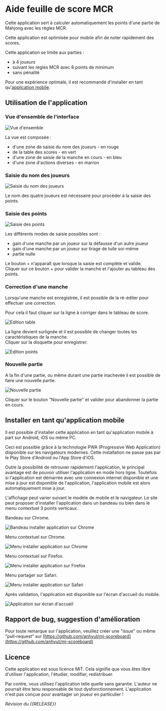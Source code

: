 # Aide feuille de score MCR

Cette application sert à calculer automatiquement les points d'une partie de Mahjong avec les règles MCR.

Cette application est optimisée pour mobile afin de noter rapidement des scores.

Cette application se limite aux parties :

- à 4 joueurs
- suivant les règles MCR avec 8 points de minimum
- sans pénalité

Pour une expérience optimale, il est recommandé d'installer en tant qu'[application mobile](#installerentantquapplicationmobile).

## Utilisation de l'application

### Vue d'ensemble de l'interface

![Vue d'ensemble](vue_ensemble_cadre.png "Vue d'ensemble de l'interface")

La vue est composée :

- d'une zone de saisie du nom des joueurs - en rouge
- de la table des scores - en vert
- d'une zone de saisie de la manche en cours - en bleu
- d'une zone d'actions diverses - en marron

### Saisie du nom des joueurs

![Saisie du nom des joueurs](saisie_joueurs.png 'Saisie du nom des joueurs')

Le nom des quatre joueurs est nécessaire pour procéder à la saisie des points.

### Saisie des points

![Saisie des points](saisie_points.png 'Saisie des points')

Les différents modes de saisie possibles sont :

- gain d'une manche par un joueur sur la défausse d'un autre joueur
- gain d'une manche par un joueur sur tirage de tuile soi-même
- partie nulle

Le bouton + n'apparaît que lorsque la saisie est complète et valide.  
Cliquer sur ce bouton + pour valider la manche et l'ajouter au tableau des points.

### Correction d'une manche

Lorsqu'une manche est enregistrée, il est possible de la ré-éditer pour effectuer une correction.

Pour cela il faut cliquer sur la ligne à corriger dans le tableau de score.

![Edition table](edit_table.png 'Edition de la table')

La ligne devient surlignée et il est possible de changer toutes les caractéristiques de la manche.  
Cliquer sur la disquette pour enregistrer.

![Edition points](edit_points.png 'Edition des points')

### Nouvelle partie

A la fin d'une partie, ou même durant une partie inachevée il est possible de faire une nouvelle partie.

![Nouvelle partie](nouvelle_partie.png 'Nouvelle partie')

Cliquer sur le bouton "Nouvelle partie" et valider pour abandonner la partie en cours.

## Installer en tant qu'application mobile

Il est possible d'installer cette application en tant qu'application mobile à part sur Android, iOS ou même PC.

Ceci est possible grâce à la technologie PWA (Progressive Web Application) disponible sur les navigateurs modernes. Cette installation ne passe pas par le Play Store d'Android ou l'App Store d'iOS.

Outre la possibilité de retrouver rapidement l'application, le principal avantage est de pouvoir utiliser l'application en mode hors ligne. Toutefois si l'application est démarrée avec une connexion internet disponible et une mise à jour est disponible de l'application, l'application mobile est alors automatiquement mise à jour.

L'affichage peut varier suivant le modèle de mobile et le navigateur. Le site peut proposer d'installer l'application dans un bandeau ou bien dans le menu contextuel 3 points verticaux.

Bandeau sur Chrome.

![Bandeau installer application sur Chrome](bandeau_install_app_chrome.png 'Bandeau installer application sur Chrome')

Menu contextuel sur Chrome.

![Menu installer application sur Chrome](menu_install_app_chrome.png 'Menu installer application sur Chrome')

Menu contextuel sur Firefox.

![Menu installer application sur Firefox](menu_install_app_firefox.png 'Menu installer application sur Firefox')

Menu partager sur Safari.

![Menu installer application sur Safari](menu_install_app_safari.png 'Menu installer application sur Safari')

Après validation, l'application est disponible sur l'écran d'accueil du mobile.

![Application sur écran d'accueil](app_ecran_accueil.jpg "Application sur écran d'accueil")

## Rapport de bug, suggestion d'amélioration

Pour toute remarque sur l'application, veuillez créer une "issue" ou même "pull-request" sur [https://github.com/anhvut/mj-scoreboard](https://github.com/anhvut/mj-scoreboard)

## Licence

Cette application est sous licence MIT. Cela signifie que vous êtes libre d'utiliser l'application, l'étudier, modifier, redistribuer.

Par contre, vous utilisez l'application telle quelle sans garantie. L'auteur ne pourrait être tenu responsable de tout dysfonctionnement.
L'application n'est pas conçue pour avantager un joueur en particulier !

_Révision du {{RELEASE}}_
